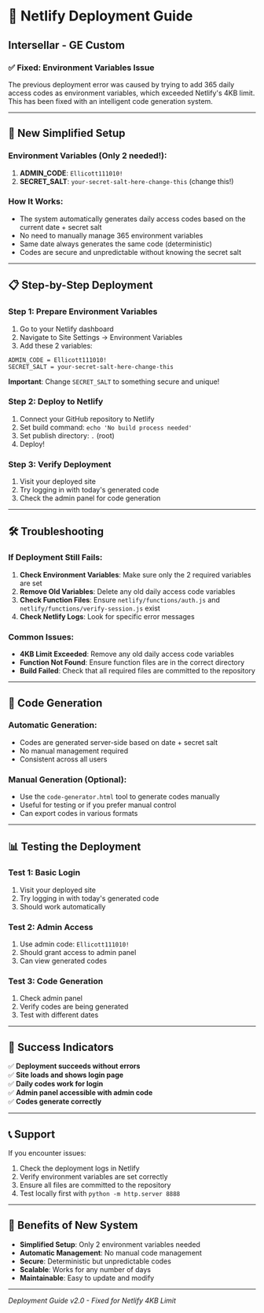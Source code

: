 # 🚀 Netlify Deployment Guide
## Intersellar - GE Custom

### ✅ **Fixed: Environment Variables Issue**

The previous deployment error was caused by trying to add 365 daily access codes as environment variables, which exceeded Netlify's 4KB limit. This has been fixed with an intelligent code generation system.

---

## 🔧 **New Simplified Setup**

### **Environment Variables (Only 2 needed!):**

1. **ADMIN_CODE**: `Ellicott111010!`
2. **SECRET_SALT**: `your-secret-salt-here-change-this` (change this!)

### **How It Works:**
- The system automatically generates daily access codes based on the current date + secret salt
- No need to manually manage 365 environment variables
- Same date always generates the same code (deterministic)
- Codes are secure and unpredictable without knowing the secret salt

---

## 📋 **Step-by-Step Deployment**

### **Step 1: Prepare Environment Variables**

1. Go to your Netlify dashboard
2. Navigate to Site Settings → Environment Variables
3. Add these 2 variables:

```
ADMIN_CODE = Ellicott111010!
SECRET_SALT = your-secret-salt-here-change-this
```

**Important**: Change `SECRET_SALT` to something secure and unique!

### **Step 2: Deploy to Netlify**

1. Connect your GitHub repository to Netlify
2. Set build command: `echo 'No build process needed'`
3. Set publish directory: `.` (root)
4. Deploy!

### **Step 3: Verify Deployment**

1. Visit your deployed site
2. Try logging in with today's generated code
3. Check the admin panel for code generation

---

## 🛠️ **Troubleshooting**

### **If Deployment Still Fails:**

1. **Check Environment Variables**: Make sure only the 2 required variables are set
2. **Remove Old Variables**: Delete any old daily access code variables
3. **Check Function Files**: Ensure `netlify/functions/auth.js` and `netlify/functions/verify-session.js` exist
4. **Check Netlify Logs**: Look for specific error messages

### **Common Issues:**

- **4KB Limit Exceeded**: Remove any old daily access code variables
- **Function Not Found**: Ensure function files are in the correct directory
- **Build Failed**: Check that all required files are committed to the repository

---

## 🔑 **Code Generation**

### **Automatic Generation:**
- Codes are generated server-side based on date + secret salt
- No manual management required
- Consistent across all users

### **Manual Generation (Optional):**
- Use the `code-generator.html` tool to generate codes manually
- Useful for testing or if you prefer manual control
- Can export codes in various formats

---

## 📊 **Testing the Deployment**

### **Test 1: Basic Login**
1. Visit your deployed site
2. Try logging in with today's generated code
3. Should work automatically

### **Test 2: Admin Access**
1. Use admin code: `Ellicott111010!`
2. Should grant access to admin panel
3. Can view generated codes

### **Test 3: Code Generation**
1. Check admin panel
2. Verify codes are being generated
3. Test with different dates

---

## 🎯 **Success Indicators**

✅ **Deployment succeeds without errors**  
✅ **Site loads and shows login page**  
✅ **Daily codes work for login**  
✅ **Admin panel accessible with admin code**  
✅ **Codes generate correctly**  

---

## 📞 **Support**

If you encounter issues:

1. Check the deployment logs in Netlify
2. Verify environment variables are set correctly
3. Ensure all files are committed to the repository
4. Test locally first with `python -m http.server 8888`

---

## 🎉 **Benefits of New System**

- **Simplified Setup**: Only 2 environment variables needed
- **Automatic Management**: No manual code management
- **Secure**: Deterministic but unpredictable codes
- **Scalable**: Works for any number of days
- **Maintainable**: Easy to update and modify

---

*Deployment Guide v2.0 - Fixed for Netlify 4KB Limit*

